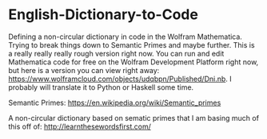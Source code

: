 # English-Dictionary-to-Code
Defining a non-circular dictionary in code in the Wolfram Mathematica.  Trying to break things down to Semantic Primes and maybe further.  This is a really really really rough version right now.  You can run and edit Mathematica code for free on the Wolfram Development Platform right now, but here is a version you can view right away: https://www.wolframcloud.com/objects/udqbpn/Published/Dni.nb.  I probably will translate it to Python or Haskell some time.


Semantic Primes: https://en.wikipedia.org/wiki/Semantic_primes

A non-circular dictionary based on sematic primes that I am basing much of this off of: http://learnthesewordsfirst.com/
